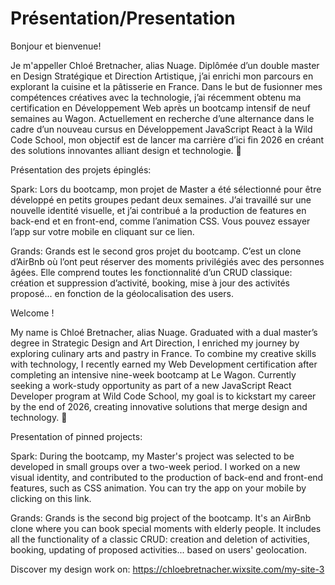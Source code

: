 # Présentation/Presentation

Bonjour et bienvenue!

Je m'appeller Chloé Bretnacher, alias Nuage. Diplômée d’un double master en Design Stratégique et Direction Artistique, j’ai enrichi mon parcours en explorant la cuisine et la pâtisserie en France. Dans le but de fusionner mes compétences créatives avec la technologie, j’ai récemment obtenu ma certification en Développement Web après un bootcamp intensif de neuf semaines au Wagon. Actuellement en recherche d’une alternance dans le cadre d’un nouveau cursus en Développement JavaScript React à la Wild Code School, mon objectif est de lancer ma carrière d’ici fin 2026 en créant des solutions innovantes alliant design et technologie. 💫


Présentation des projets épinglés: 

Spark: Lors du bootcamp, mon projet de Master a été sélectionné pour être développé en petits groupes pedant deux semaines. J’ai travaillé sur une nouvelle identité visuelle, et j’ai contribué a la production de features en back-end et en front-end, comme l’animation CSS. Vous pouvez essayer l’app sur votre mobile en cliquant sur ce lien.

Grands: Grands est le second gros projet du bootcamp. C’est un clone d’AirBnb où l’ont peut réserver des moments privilégiés avec des personnes âgées. Elle comprend toutes les fonctionnalité d’un CRUD classique: création et suppression d’activité, booking, mise à jour des activités proposé... en fonction de la géolocalisation des users.


Welcome ! 

My name is Chloé Bretnacher, alias Nuage. Graduated with a dual master’s degree in Strategic Design and Art Direction, I enriched my journey by exploring culinary arts and pastry in France. To combine my creative skills with technology, I recently earned my Web Development certification after completing an intensive nine-week bootcamp at Le Wagon. Currently seeking a work-study opportunity as part of a new JavaScript React Developer program at Wild Code School, my goal is to kickstart my career by the end of 2026, creating innovative solutions that merge design and technology. 💫


Presentation of pinned projects: 

Spark: During the bootcamp, my Master's project was selected to be developed in small groups over a two-week period. I worked on a new visual identity, and contributed to the production of back-end and front-end features, such as CSS animation. You can try the app on your mobile by clicking on this link.

Grands: Grands is the second big project of the bootcamp. It's an AirBnb clone where you can book special moments with elderly people. It includes all the functionality of a classic CRUD: creation and deletion of activities, booking, updating of proposed activities... based on users' geolocation.



Discover my design work on: https://chloebretnacher.wixsite.com/my-site-3
